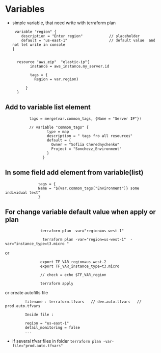 # Variables 


- simple variable, that need write with terraform plan


       variable "region" {
          description = "Enter region"            // placeholder
          default = "us-east-1"                   // default value  and not let write in console
      }
        
        
        resource "aws_eip"  "elastic-ip"{
              instance = aws_instance.my_server.id

              tags = {
                Region = var.region)

            }
        }

## Add to variable list element

               tags = merge(var.common_tags, {Name = "Server IP"})
               
               // variable "common_tags" {
                       type = map
                       description = " tags fro all resources"
                       default = {
                         Owner = "Sofiia Cherednychenko"
                         Project = "Sonchezz_Environment"
                       }
                     }

## In some field add element from variable(list)

                   tags = {
                   Name = "${var.common_tags["Environment"]} some individual text"
                   }


## For change variable default value when apply or plan

                    terraform plan -var="region=us-west-1"
                    
                     terraform plan -var="region=us-west-1"  -var="instance_type=t3.micro "

or 

                    export TF_VAR_region=us_west-2 
                    export TF_VAR_instance_type=t3.micro
                    
                    // check = echo $TF_VAR_region
                    
                    terraform apply

or create autofills file

             filename : terraform.tfvars   // dev.auto.tfvars   // prod.auto.tfvars
             
             Inside file : 
             
             region = "us-east-1"
             detail_monitoring = false
             ...

- if several tfvar files in folder  `` terraform plan -var-file="prod.auto.tfvars" ``

              
